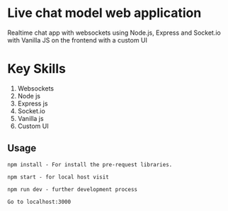# Live chat model web application
Realtime chat app with websockets using Node.js, Express and Socket.io with Vanilla JS on the frontend with a custom UI

# Key Skills
 1. Websockets
 2. Node js
 3. Express js
 4. Socket.io
 5. Vanilla js
 6. Custom UI
 
## Usage
```
npm install - For install the pre-request libraries.

npm start - for local host visit

npm run dev - further development process

Go to localhost:3000
```

 
